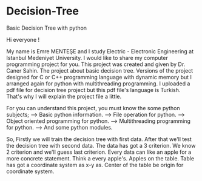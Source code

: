 # Decision-Tree
Basic Decision Tree with python

Hi everyone !
  
  My name is Emre MENTEŞE and I study Electric - Electronic Engineering at Istanbul Medeniyet University. I would like to share my computer programming project for you. This project was created and given by Dr. Caner Sahin. The project about basic decision tree. Versions of the project designed for C or C++ programming language with dynamic memory but I arranged again for python with multithreading programming. I uploaded a pdf file for decision tree project but this pdf file's language is Turkish. That's why I will explain the project file a little.
  
For you can understand this project, you must know the some python subjects;
--> Basic python information.
--> File operation for python.
--> Object oriented programming for python.
--> Multithreading programming for python.
--> And some python modules.

So,
  Firstly we will train the decision tree with first data. After that we'll test the decision tree with second data. The data has got a 3 criterion. We know 2 criterion and we'll guess last criterion. Every data can like an apple for a more concrete statement. Think a every apple's. Apples on the table. Table has got a coordinate system as x-y as. Center of the table be origin for coordinate system. 

